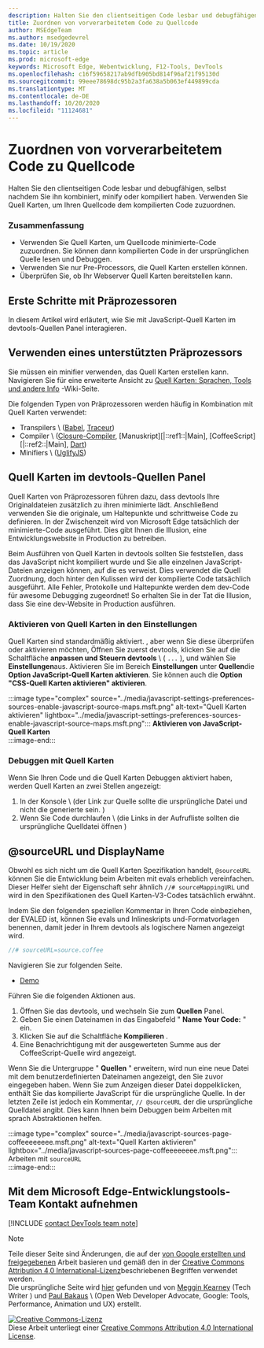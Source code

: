 ```yaml
---
description: Halten Sie den clientseitigen Code lesbar und debugfähigen, selbst nachdem Sie ihn kombiniert, minify oder kompiliert haben.
title: Zuordnen von vorverarbeitetem Code zu Quellcode
author: MSEdgeTeam
ms.author: msedgedevrel
ms.date: 10/19/2020
ms.topic: article
ms.prod: microsoft-edge
keywords: Microsoft Edge, Webentwicklung, F12-Tools, DevTools
ms.openlocfilehash: c16f59658217ab9dfb905bd814f96af21f95130d
ms.sourcegitcommit: 99eee78698dc95b2a3fa638a5b063ef449899cda
ms.translationtype: MT
ms.contentlocale: de-DE
ms.lasthandoff: 10/20/2020
ms.locfileid: "11124681"
---
```

<!-- Copyright Meggin Kearney and Paul Bakaus

   Licensed under the Apache License, Version 2.0 (the "License");
   you may not use this file except in compliance with the License.
   You may obtain a copy of the License at

       https://www.apache.org/licenses/LICENSE-2.0

   Unless required by applicable law or agreed to in writing, software
   distributed under the License is distributed on an "AS IS" BASIS,
   WITHOUT WARRANTIES OR CONDITIONS OF ANY KIND, either express or implied.
   See the License for the specific language governing permissions and
   limitations under the License.  -->  

# Zuordnen von vorverarbeitetem Code zu Quellcode  

Halten Sie den clientseitigen Code lesbar und debugfähigen, selbst nachdem Sie ihn kombiniert, minify oder kompiliert haben.  Verwenden Sie Quell Karten, um Ihren Quellcode dem kompilierten Code zuzuordnen.  

### Zusammenfassung  

*   Verwenden Sie Quell Karten, um Quellcode minimierte-Code zuzuordnen. Sie können dann kompilierten Code in der ursprünglichen Quelle lesen und Debuggen.  
*   Verwenden Sie nur Pre-Processors, die Quell Karten erstellen können.  
*   Überprüfen Sie, ob Ihr Webserver Quell Karten bereitstellen kann.  
    
<!--todo: add link to preprocessors capable of producing Source Maps when section is available -->  
<!--[]: /web/tools/setup/setup-preprocessors?#supported_preprocessors ""  -->  

## Erste Schritte mit Präprozessoren  

In diesem Artikel wird erläutert, wie Sie mit JavaScript-Quell Karten im devtools-Quellen Panel interagieren.  <!--For a first overview of what preprocessors are, how each may help, and how Source Maps work; see Set Up CSS & JS Preprocessors.  -->  

<!--todo: add link to Set Up CSS & JS Preprocessors when section is available -->  
<!--[]: /web/tools/setup/setup-preprocessors#debugging-and-editing-preprocessed-content ""  -->  

## Verwenden eines unterstützten Präprozessors  

Sie müssen ein minifier verwenden, das Quell Karten erstellen kann.  <!--For the most popular options, navigate to preprocessor support section.  -->  Navigieren Sie für eine erweiterte Ansicht zu [Quell Karten: Sprachen, Tools und andere Info][GitHubWikiSourceMapsLanguagesTools] -Wiki-Seite.  

<!--todo: add link to see the preprocessor support section when section is available -->  
<!--[]: /web/tools/setup/setup-preprocessors?#supported_preprocessors ""  -->  

Die folgenden Typen von Präprozessoren werden häufig in Kombination mit Quell Karten verwendet:  

*   Transpilers \ ([Babel][BabelJS], [Traceur][GitHubWikiGoogleTraceurCompiler]\)  
*   Compiler \ ([Closure-Compiler][GitHubGoogleClosureCompiler], [Manuskript][|::ref1::|Main], [CoffeeScript][|::ref2::|Main], [Dart][DartMain]\)  
*   Minifiers \ ([UglifyJS][GitHubMishooUglifyJS]\)  
    
## Quell Karten im devtools-Quellen Panel  

Quell Karten von Präprozessoren führen dazu, dass devtools Ihre Originaldateien zusätzlich zu ihren minimierte lädt.  Anschließend verwenden Sie die originale, um Haltepunkte und schrittweise Code zu definieren.  In der Zwischenzeit wird von Microsoft Edge tatsächlich der minimierte-Code ausgeführt. Dies gibt Ihnen die Illusion, eine Entwicklungswebsite in Production zu betreiben.  

Beim Ausführen von Quell Karten in devtools sollten Sie feststellen, dass das JavaScript nicht kompiliert wurde und Sie alle einzelnen JavaScript-Dateien anzeigen können, auf die es verweist.  Dies verwendet die Quell Zuordnung, doch hinter den Kulissen wird der kompilierte Code tatsächlich ausgeführt.  Alle Fehler, Protokolle und Haltepunkte werden dem dev-Code für awesome Debugging zugeordnet!  So erhalten Sie in der Tat die Illusion, dass Sie eine dev-Website in Production ausführen.  

### Aktivieren von Quell Karten in den Einstellungen  

Quell Karten sind standardmäßig aktiviert. <!--\(as of Microsoft Edge 39\)-->, aber wenn Sie diese überprüfen oder aktivieren möchten, Öffnen Sie zuerst devtools, klicken Sie auf die Schaltfläche **anpassen und Steuern devtools** \ ( `...` \), und wählen Sie **Einstellungen**aus.  Aktivieren Sie im Bereich **Einstellungen** unter **Quellen**die **Option JavaScript-Quell Karten aktivieren**.  Sie können auch die **Option "CSS-Quell Karten aktivieren" aktivieren**.  

:::image type="complex" source="../media/javascript-settings-preferences-sources-enable-javascript-source-maps.msft.png" alt-text="Quell Karten aktivieren" lightbox="../media/javascript-settings-preferences-sources-enable-javascript-source-maps.msft.png":::
   **Aktivieren von JavaScript-Quell Karten**  
:::image-end:::  

### Debuggen mit Quell Karten  

Wenn Sie Ihren Code und die Quell Karten Debuggen aktiviert haben, werden Quell Karten an zwei Stellen angezeigt:  

1.  In der Konsole \ (der Link zur Quelle sollte die ursprüngliche Datei und nicht die generierte sein. \)  
1.  Wenn Sie Code durchlaufen \ (die Links in der Aufrufliste sollten die ursprüngliche Quelldatei öffnen \)  
    
<!--todo: add link to debugging your code when section is available -->  
<!--[DebugBreakpointsStepCode]: ../debug/breakpoints/step-code.md ""  -->  

## @sourceURL und DisplayName  

Obwohl es sich nicht um die Quell Karten Spezifikation handelt, `@sourceURL` können Sie die Entwicklung beim Arbeiten mit evals erheblich vereinfachen.  Dieser Helfer sieht der Eigenschaft sehr ähnlich `//# sourceMappingURL` und wird in den Spezifikationen des Quell Karten-V3-Codes tatsächlich erwähnt.  

Indem Sie den folgenden speziellen Kommentar in Ihren Code einbeziehen, der EVALED ist, können Sie evals und Inlineskripts und-Formatvorlagen benennen, damit jeder in Ihrem devtools als logischere Namen angezeigt wird.  

```javascript
//# sourceURL=source.coffee
```  

Navigieren Sie zur folgenden Seite.  

*   [Demo][CssNinjaDemoSourceMapping]

Führen Sie die folgenden Aktionen aus.  

1.  Öffnen Sie das devtools, und wechseln Sie zum **Quellen** Panel.  
1.  Geben Sie einen Dateinamen in das Eingabefeld " **Name Your Code:** " ein.  
1.  Klicken Sie auf die Schaltfläche **Kompilieren** .  
1.  Eine Benachrichtigung mit der ausgewerteten Summe aus der CoffeeScript-Quelle wird angezeigt.  
    
Wenn Sie die Untergruppe " **Quellen** " erweitern, wird nun eine neue Datei mit dem benutzerdefinierten Dateinamen angezeigt, den Sie zuvor eingegeben haben.  Wenn Sie zum Anzeigen dieser Datei doppelklicken, enthält Sie das kompilierte JavaScript für die ursprüngliche Quelle.  In der letzten Zeile ist jedoch ein Kommentar, `// @sourceURL` der die ursprüngliche Quelldatei angibt.  Dies kann Ihnen beim Debuggen beim Arbeiten mit sprach Abstraktionen helfen.  

:::image type="complex" source="../media/javascript-sources-page-coffeeeeeeee.msft.png" alt-text="Quell Karten aktivieren" lightbox="../media/javascript-sources-page-coffeeeeeeee.msft.png":::
   Arbeiten mit `sourceURL`  
:::image-end:::  

## Mit dem Microsoft Edge-Entwicklungstools-Team Kontakt aufnehmen

[!INCLUDE [contact DevTools team note](../includes/contact-devtools-team-note.md)]  

<!-- links -->  

[BabelJS]: https://babeljs.io "Babel ist ein JavaScript-Compiler"  

[CoffeeScriptMain]: https://coffeescript.org "CoffeeScript"  

[CssNinjaDemoSourceMapping]: https://www.thecssninja.com/demo/source_mapping/compile.html "Ein einfaches Beispiel für//# sourceURL eval Naming"  

[DartMain]: https://www.dartlang.org "Dart-Programmiersprache"  

[GitHubGoogleClosureCompiler]: https://github.com/google/closure-compiler "Google/Closure-Compiler | GitHub"  

[GitHubMishooUglifyJS]: https://github.com/mishoo/UglifyJS "mishoo/UglifyJS | GitHub"  

[GitHubWikiSourceMapsLanguagesTools]: https://github.com/ryanseddon/source-map/wiki/Source-maps:-languages,-tools-and-other-info "Quell Karten: Sprachen, Tools und andere Informationen | GitHub-wiki"  

[GitHubWikiGoogleTraceurCompiler]: https://github.com/google/traceur-compiler/wiki/Getting-Started "Erste Schritte-Google/Traceur-Compiler | GitHub-wiki"  

[TypeScriptMain]: https://www.typescriptlang.org "TypeScript"  

> [!NOTE]
> Teile dieser Seite sind Änderungen, die auf der [von Google erstellten und freigegebenen][GoogleSitePolicies] Arbeit basieren und gemäß den in der [Creative Commons Attribution 4,0 International-Lizenz][CCA4IL]beschriebenen Begriffen verwendet werden.  
> Die ursprüngliche Seite wird [hier](https://developers.google.com/web/tools/chrome-devtools/javascript/source-maps) gefunden und von [Meggin Kearney][MegginKearney] (Tech Writer \) und [Paul Bakaus][PaulBakaus] \ (Open Web Developer Advocate, Google: Tools, Performance, Animation und UX) erstellt.  

[![Creative Commons-Lizenz][CCby4Image]][CCA4IL]  
Diese Arbeit unterliegt einer [Creative Commons Attribution 4.0 International License][CCA4IL].  

[CCA4IL]: https://creativecommons.org/licenses/by/4.0  
[CCby4Image]: https://i.creativecommons.org/l/by/4.0/88x31.png  
[GoogleSitePolicies]: https://developers.google.com/terms/site-policies  
[KayceBasques]: https://developers.google.com/web/resources/contributors/kaycebasques  
[MegginKearney]: https://developers.google.com/web/resources/contributors/megginkearney  
[PaulBakaus]: https://developers.google.com/web/resources/contributors/pbakaus  
